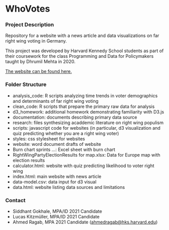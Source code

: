 # WhoVotes

### Project Description 

Repository for a website with a news article and data visualizations on far right wing voting in Germany.

This project was developed by Harvard Kennedy School students as part of their coursework for the class Programming and Data for Policymakers taught by Dhrumil Mehta in 2020.

[The website can be found here.](https://aragab87.github.io/WhoVotes/index.html)

### Folder Structure
* analysis_code: R scripts analyzing time trends in voter demographics and determinants of far right wing voting 
* clean_code: R scripts that prepare the primary raw data for analysis
* d3_homework: additional homework demonstrating familiarity with D3.js
* documentation: documents describing primary data source
* research: files synthesizing acaddemic literature on right wing populism
* scripts: javascript code for websites (in particular, d3 visualization and quiz predicting whether you are a right wing voter)
* styles: css stylesheet for websites
* website: word document drafts of website
* Burn chart sprints ...: Excel sheet with burn chart
* RightWingPartyElectionResults for map.xlsx: Data for Europe map with election results
* calculator.html: website with quiz predicting likelihood to voter right wing
* index.html: main website with news article
* data-model.csv: data input for d3 visual
* data.html: website listing data sources and limitations


### Contact

* Siddhant Gokhale, MPA/ID 2021 Candidate
* Lucas Kitzmüller, MPA/ID 2021 Candidate
* Ahmed Ragab, MPA 2021 Candidate (ahmedragab@hks.harvard.edu)




